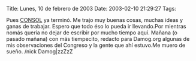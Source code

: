 Title: Lunes, 10 de febrero de 2003
Date: 2003-02-10 21:29:27
Tags: 

Pues <a href="http://web.archive.org/web/20030218225029/http://www.consol.org.mx/">CONSOL</a> ya terminó. Me trajo muy buenas cosas, muchas ideas y ganas de trabajar. Espero que todo éso lo pueda ir llevando.Por mientras nomás quería no dejar de escribir por mucho tiempo aquí. Mañana (o pasado mañana) con más tiempecito, redacto para Damog.org algunas de mis observaciones del Congreso y la gente que ahí estuvo.Me muero de sueño. /nick Damog|zzZzZ
